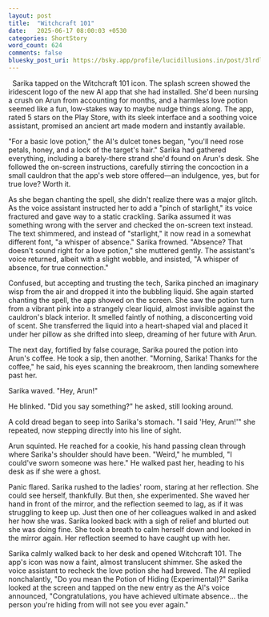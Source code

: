 ```yaml
---
layout: post
title:  "Witchcraft 101"
date:   2025-06-17 08:00:03 +0530
categories: ShortStory
word_count: 624
comments: false
bluesky_post_uri: https://bsky.app/profile/lucidillusions.in/post/3lrdlpi56kk2z
---
```


&nbsp; Sarika tapped on the Witchcraft 101 icon. The splash screen showed the iridescent logo of the new AI app that she had installed. She'd been nursing a crush on Arun from accounting for months, and a harmless love potion seemed like a fun, low-stakes way to maybe nudge things along. The app, rated 5 stars on the Play Store, with its sleek interface and a soothing voice assistant, promised an ancient art made modern and instantly available.

"For a basic love potion," the AI's dulcet tones began, "you'll need rose petals, honey, and a lock of the target's hair." Sarika had gathered everything, including a barely-there strand she'd found on Arun's desk. She followed the on-screen instructions, carefully stirring the concoction in a small cauldron that the app's web store offered—an indulgence, yes, but for true love? Worth it.

As she began chanting the spell, she didn't realize there was a major glitch. As the voice assistant instructed her to add a "pinch of starlight," its voice fractured and gave way to a static crackling. Sarika assumed it was something wrong with the server and checked the on-screen text instead. The text shimmered, and instead of "starlight," it now read in a somewhat different font, "a whisper of absence." Sarika frowned. "Absence? That doesn't sound right for a love potion," she muttered gently. The assistant's voice returned, albeit with a slight wobble, and insisted, "A whisper of absence, for true connection."

Confused, but accepting and trusting the tech, Sarika pinched an imaginary wisp from the air and dropped it into the bubbling liquid. She again started chanting the spell, the app showed on the screen. She saw the potion turn from a vibrant pink into a strangely clear liquid, almost invisible against the cauldron's black interior. It smelled faintly of nothing, a disconcerting void of scent. She transferred the liquid into a heart-shaped vial and placed it under her pillow as she drifted into sleep, dreaming of her future with Arun.

The next day, fortified by false courage, Sarika poured the potion into Arun's coffee. He took a sip, then another. "Morning, Sarika! Thanks for the coffee," he said, his eyes scanning the breakroom, then landing somewhere past her.

Sarika waved. "Hey, Arun!"

He blinked. "Did you say something?" he asked, still looking around.

A cold dread began to seep into Sarika's stomach. "I said 'Hey, Arun!'" she repeated, now stepping directly into his line of sight.

Arun squinted. He reached for a cookie, his hand passing clean through where Sarika's shoulder should have been. "Weird," he mumbled, "I could've sworn someone was here." He walked past her, heading to his desk as if she were a ghost.

Panic flared. Sarika rushed to the ladies' room, staring at her reflection. She could see herself, thankfully. But then, she experimented. She waved her hand in front of the mirror, and the reflection seemed to lag, as if it was struggling to keep up. Just then one of her colleagues walked in and asked her how she was. Sarika looked back with a sigh of relief and blurted out she was doing fine. She took a breath to calm herself down and looked in the mirror again. Her reflection seemed to have caught up with her.

Sarika calmly walked back to her desk and opened Witchcraft 101. The app's icon was now a faint, almost translucent shimmer. She asked the voice assistant to recheck the love potion she had brewed. The AI replied nonchalantly, "Do you mean the Potion of Hiding (Experimental)?" Sarika looked at the screen and tapped on the new entry as the AI's voice announced, "Congratulations, you have achieved ultimate absence... the person you're hiding from will not see you ever again."
